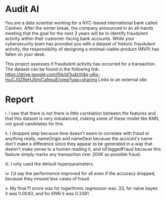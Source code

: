 # Audit AI

You are a data scientist working for a NYC-based international bank called Caishen. After the winter break, the company announced in an all-hands meeting that the goal for the next 3 years will be to identify fraudulent activity within their customer-facing bank accounts. While your cybersecurity team has provided you with a dataset of historic fraudulent activity, the responsibility of designing a minimal-viable-product (MVP) has fallen on your desk. 

This project assesses if fraudulent activity has occurred for a transaction. The dataset can be found in the following link: https://drive.google.com/file/d/1udzVidq-uKp-muCJ0ZReHJ5mjCafesuE/view?usp=sharing Links to an external site.

# Report
i. I saw that there is not there is little correlation between the features and that this dataset is very imbalanced, making some of these model like KNN, not good candidates for this.

ii. I dropped step because time doesn't seem to correlate with fraud or anything really, nameOrigin and nameDest because the account's name don't make a difference since they appear to be generated in a way that doesn't make sense to a human reading it, and isFlaggedFraud because this feature simply marks any transaction over 200K as possible fraud.

iii. I only used the default hyperparameters.

iv. I'd say the performence improved for all even if the accuracy dropped, because they missed less cases of fraud.

v. My final f1 score was for logarithmic regression was .33, for naive bayes it was 0.0040, and for KNN it was 0.3381.
